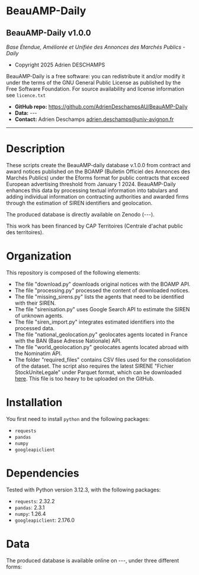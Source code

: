 # BeauAMP-Daily

BeauAMP-Daily v1.0.0
-------------------------------------------------------------------------
*Base Étendue, Améliorée et Unifiée des Annonces des Marchés Publics - Daily*

* Copyright 2025 Adrien DESCHAMPS

BeauAMP-Daily is a free software: you can redistribute it and/or modify it under the terms of the GNU General Public License as published by the Free Software Foundation. For source availability and license information see `licence.txt`

* **GitHub repo:** https://github.com/AdrienDeschampsAU/BeauAMP-Daily
* **Data:** ---
* **Contact:** Adrien Deschamps <adrien.deschamps@univ-avignon.fr>
 
-------------------------------------------------------------------------

# Description
These scripts create the BeauAMP-daily database v.1.0.0 from contract and award notices published on the BOAMP (Bulletin Officiel des Annonces des Marchés Publics) under the Eforms format for public contracts that exceed European advertising threshold from January 1 2024. BeauAMP-Daily enhances this data by processing textual information into tabulars and adding individual information on contracting authorities and awarded firms through the estimation of SIREN identifiers and geolocation.

The produced database is directly available on Zenodo (---).

This work has been financed by CAP Territoires (Centrale d'achat public des territoires).

# Organization
This repository is composed of the following elements:
* The file "download.py" downloads original notices with the BOAMP API.
* The file "processing.py" processed the content of downloaded notices.
* The file "missing_sirens.py" lists the agents that need to be identified with their SIREN.
* The file "sirenisation.py" uses Google Search API to estimate the SIREN of unknown agents.
* The file "siren_import.py" integrates estimated identifiers into the processed data.
* The file "national_geolocation.py" geolocates agents located in France with the BAN (Base Adresse Nationale) API.
* The file "world_geolocation.py" geolocates agents located abroad with the Nominatim API.
* The folder "required_files" contains CSV files used for the consolidation of the dataset. The script also requires the latest SIRENE "Fichier StockUniteLegale" under Parquet format, which can be downloaded [here](https://www.data.gouv.fr/datasets/base-sirene-des-entreprises-et-de-leurs-etablissements-siren-siret). This file is too heavy to be uploaded on the GitHub.

# Installation
You first need to install `python` and the following packages:
* `requests`
* `pandas`
* `numpy`
* `googleapiclient`


# Dependencies
Tested with Python version 3.12.3, with the following packages:
* `requests`: 2.32.2
* `pandas`: 2.3.1 
* `numpy`: 1.26.4
* `googleapiclient`: 2.176.0


# Data
The produced database is available online on ---, under three different forms:
